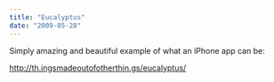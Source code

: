 ```yaml
---
title: "Eucalyptus"
date: "2009-05-28"
---
```


<div class="content">
<p>Simply amazing and beautiful example of what an iPhone app can be:</p>
<p><a href="http://th.ingsmadeoutofotherthin.gs/eucalyptus/" target="_blank"> http://th.ingsmadeoutofotherthin.gs/eucalyptus/
</a></p>
</div>

